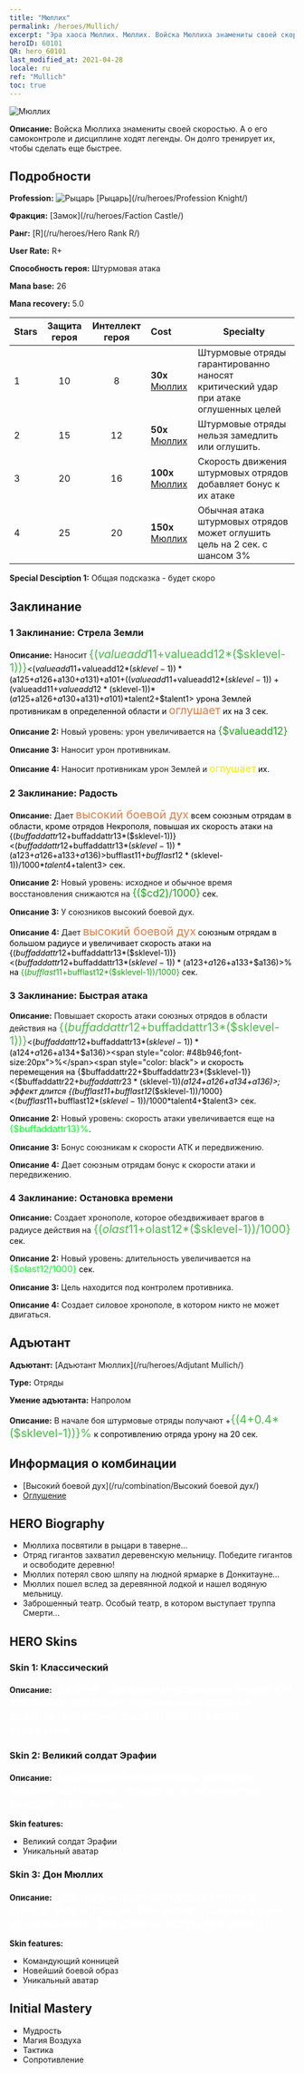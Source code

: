 ```yaml
---
title: "Мюллих"
permalink: /heroes/Mullich/
excerpt: "Эра хаоса Мюллих. Мюллих. Войска Мюллиха знамениты своей скоростью. А о его самоконтроле и дисциплине ходят легенды. Он долго тренирует их, чтобы сделать еще быстрее."
heroID: 60101
QR: hero_60101
last_modified_at: 2021-04-28
locale: ru
ref: "Mullich"
toc: true
---
```

  ![Мюллих](/images/h/h_Mullich.jpg)

 **Описание:** Войска Мюллиха знамениты своей скоростью. А о его самоконтроле и дисциплине ходят легенды. Он долго тренирует их, чтобы сделать еще быстрее.
## Подробности
 **Profession:** ![Рыцарь](/images/h/h_prof_1.png)  [Рыцарь](/ru/heroes/Profession Knight/)

 **Фракция:** [Замок](/ru/heroes/Faction Castle/)

 **Ранг:** [R](/ru/heroes/Hero Rank R/)

 **User Rate:** R+

 **Способность героя:** Штурмовая атака

 **Mana base:** 26

 **Mana recovery:** 5.0


  | Stars | Защита героя | Интеллект героя | Cost |     Specialty     |
  |---------|:---------------:|:---------------:|:--|--------------------|
  |    1    | 10 | 8 | **30x** [Мюллих](/ItemsRU/her_360/) | Штурмовые отряды гарантированно наносят критический удар при атаке оглушенных целей |
  |    2    | 15 | 12 | **50x** [Мюллих](/ItemsRU/her_360/) | Штурмовые отряды нельзя замедлить или оглушить. |
  |    3    | 20 | 16 | **100x** [Мюллих](/ItemsRU/her_360/) | Скорость движения штурмовых отрядов добавляет бонус к их атаке |
  |    4    | 25 | 20 | **150x** [Мюллих](/ItemsRU/her_360/) | Обычная атака штурмовых отрядов может оглушить цель на 2 сек. с шансом 3% |

 **Special Desciption 1:** Общая подсказка - будет скоро

## Заклинание
### 1 Заклинание: Стрела Земли
 **Описание:** Наносит <span style="color: #48b946;font-size:20px">{($valueadd11+$valueadd12*($sklevel-1))}</span><span style="color: black"><($valueadd11+$valueadd12*($sklevel-1))*($a125+$a126+$a130+$a131)+$a101+(($valueadd11+$valueadd12*($sklevel-1))+($valueadd11+$valueadd12*($sklevel-1))*($a125+$a126+$a130+$a131)+$a101)*$talent2+$talent1> урона Землей противникам в определенной области и <span style="color: #e07c44;font-size:20px">оглушает</span><span style="color: black"> их на 3 сек.

 **Описание 2:** Новый уровень: урон увеличивается на <span style="color: #1ca216;font-size:18px">{$valueadd12}</span><span style="color: black">

 **Описание 3:** Наносит урон противникам.

 **Описание 4:** Наносит противникам урон Землей и <span style="color: #f0f000;font-size:18px">оглушает</span><span style="color: black"> их.

### 2 Заклинание: Радость
 **Описание:** Дает <span style="color: #e07c44;font-size:20px">высокий боевой дух</span><span style="color: black"> всем союзным отрядам в области, кроме отрядов Некрополя, повышая их скорость атаки на {($buffaddattr12+$buffaddattr13*($sklevel-1))}<($buffaddattr12+$buffaddattr13*($sklevel-1))*($a123+$a126+$a133+$a136)>%. Эффект длится <span style="color: #48b946;font-size:20px">{($bufflast11+$bufflast12*($sklevel-1))/1000}</span><span style="color: black"><($bufflast11+$bufflast12*($sklevel-1))/1000*$talent4+$talent3> сек.

 **Описание 2:** Новый уровень: исходное и обычное время восстановления снижаются на <span style="color: #1ca216;font-size:18px">{($cd2)/1000}</span><span style="color: black"> сек.

 **Описание 3:** У союзников высокий боевой дух.

 **Описание 4:** Дает <span style="color: #e07c44;font-size:20px">высокий боевой дух</span><span style="color: black"> союзным отрядам в большом радиусе и увеличивает скорость атаки на {($buffaddattr12+$buffaddattr13*($sklevel-1))}<($buffaddattr12+$buffaddattr13*($sklevel-1))*($a123+$a126+$a133+$a136)>% на <span style="color: #1ca216">{($bufflast11+$bufflast12*($sklevel-1))/1000}</span><span style="color: black"> сек.

### 3 Заклинание: Быстрая атака
 **Описание:** Повышает скорость атаки союзных отрядов в области действия на <span style="color: #48b946;font-size:20px">{($buffaddattr12+$buffaddattr13*($sklevel-1))}</span><span style="color: black"><($buffaddattr12+$buffaddattr13*($sklevel-1))*($a124+$a126+$a134+$a136)><span style="color: #48b946;font-size:20px">%</span><span style="color: black"> и скорость перемещения на {$buffaddattr22+$buffaddattr23*($sklevel-1)}<($buffaddattr22+$buffaddattr23*($sklevel-1))*($a124+$a126+$a134+$a136)>; эффект длится {($bufflast11+$bufflast12*($sklevel-1))/1000}<($bufflast11+$bufflast12*($sklevel-1))/1000*$talent4+$talent3> сек.

 **Описание 2:** Новый уровень: скорость атаки увеличивается еще на <span style="color: #00ff22;font-size:16px">{$buffaddattr13}%</span><span style="color: black">.

 **Описание 3:** Бонус союзникам к скорости АТК и передвижению.

 **Описание 4:** Дает союзным отрядам бонус к скорости атаки и передвижению.

### 4 Заклинание: Остановка времени
 **Описание:** Создает хронополе, которое обездвиживает врагов в радиусе действия на <span style="color: #48b946;font-size:20px">{($olast11+$olast12*($sklevel-1))/1000}</span><span style="color: black"> сек.

 **Описание 2:** Новый уровень: длительность увеличивается на <span style="color: #00ff22;font-size:16px">{$olast12/1000}</span><span style="color: black"> сек.

 **Описание 3:** Цель находится под контролем противника.

 **Описание 4:** Создает силовое хронополе, в котором никто не может двигаться.


## Адъютант

 **Адъютант:**  [Адъютант Мюллих](/ru/heroes/Adjutant Mullich/) 

 **Type:**  Отряды 

 **Умение адъютанта:**  Напролом 

 **Описание:** В начале боя штурмовые отряды получают +<span style="color: #48b946;font-size:20px">{(4+0.4*($sklevel-1))}%</span><span style="color: black"> к сопротивлению отряда урону на 20 сек.

## Информация о комбинации

* [Высокий боевой дух](/ru/combination/Высокий боевой дух/) 
* [Оглушение](/ru/combination/Оглушение/) 

## HERO Biography
   - Мюллиха посвятили в рыцари в таверне...
   - Отряд гигантов захватил деревенскую мельницу. Победите гигантов и освободите деревню!
   - Мюллих потерял свою шляпу на людной ярмарке в Донкитауне...
   - Мюллих пошел вслед за деревянной лодкой и нашел водяную мельницу.
   - Заброшенный театр. Особый театр, в котором выступает труппа Смерти...

## HERO Skins
### Skin 1: **Классический**

 **Описание:** <span style="color: #ffffff;font-size:20px">Мюллих - дисциплинированный лидер. Он установил для своих подчиненных строгие правила, его армия была известна своей скоростью. </span>


### Skin 2: **Великий солдат Эрафии**

 **Описание:** <span style="color: #ffffff;font-size:20px">Выдающиеся полководцы выбирают боевое построение, исходя из особенностей каждого поля битвы.</span>

 **Skin features:** 

   - Великий солдат Эрафии
   - Уникальный аватар

### Skin 3: **Дон Мюллих**

 **Описание:** <span style="color: #ffffff;font-size:20px">Мои подвиги следует увековечить в бронзе. Или мраморе. Или может даже на доске их нарисовать. Все должно остаться в веках!</span>

 **Skin features:** 

   - Командующий конницей
   - Новейший боевой образ
   - Уникальный аватар


## Initial Mastery
   - Мудрость
   - Магия Воздуха
   - Тактика
   - Сопротивление
